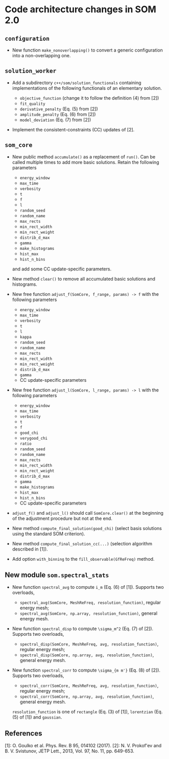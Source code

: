 Code architecture changes in SOM 2.0
====================================

``configuration``
-----------------

- New function ``make_nonoverlapping()`` to convert a generic configuration into
  a non-overlapping one.

``solution_worker``
-------------------

- Add a subdirectory ``c++/som/solution_functionals`` containing implementations
  of the following functionals of an elementary solution.

  * ``objective_function`` (change it to follow the definition (4) from [2])
  * ``fit_quality``
  * ``derivative_penalty`` (Eq. (5) from [2])
  * ``amplitude_penalty`` (Eq. (6) from [2])
  * ``model_deviation`` (Eq. (7) from [2])

- Implement the consistent-constraints (CC) updates of [2].

``som_core``
------------

- New public method ``accumulate()`` as a replacement of ``run()``. Can be called
  multiple times to add more basic solutions. Retain the following parameters

  * ``energy_window``
  * ``max_time``
  * ``verbosity``
  * ``t``
  * ``f``
  * ``l``
  * ``random_seed``
  * ``random_name``
  * ``max_rects``
  * ``min_rect_width``
  * ``min_rect_weight``
  * ``distrib_d_max``
  * ``gamma``
  * ``make_histograms``
  * ``hist_max``
  * ``hist_n_bins``

  and add some CC update-specific parameters.

- New method ``clear()`` to remove all accumulated basic solutions and histograms.

- New free function ``adjust_f(SomCore, f_range, params) -> f`` with the following
  parameters

  * ``energy_window``
  * ``max_time``
  * ``verbosity``
  * ``t``
  * ``l``
  * ``kappa``
  * ``random_seed``
  * ``random_name``
  * ``max_rects``
  * ``min_rect_width``
  * ``min_rect_weight``
  * ``distrib_d_max``
  * ``gamma``
  * CC update-specific parameters

- New free function ``adjust_l(SomCore, l_range, params) -> l`` with the following
  parameters

  * ``energy_window``
  * ``max_time``
  * ``verbosity``
  * ``t``
  * ``f``
  * ``good_chi``
  * ``verygood_chi``
  * ``ratio``
  * ``random_seed``
  * ``random_name``
  * ``max_rects``
  * ``min_rect_width``
  * ``min_rect_weight``
  * ``distrib_d_max``
  * ``gamma``
  * ``make_histograms``
  * ``hist_max``
  * ``hist_n_bins``
  * CC update-specific parameters

- ``adjust_f()`` and ``adjust_l()`` should call ``SomCore.clear()`` at the beginning
  of the adjustment procedure but not at the end.

- New method ``compute_final_solution(good_chi)`` (select basis solutions using the
  standard SOM criterion).

- New method ``compute_final_solution_cc(...)`` (selection algorithm described in [1]).

- Add option ``with_binning`` to the ``fill_observable(GfReFreq)`` method.

New module ``som.spectral_stats``
---------------------------------

- New function ``spectral_avg`` to compute ``i_m`` (Eq. (6) of [1]).
  Supports two overloads,

  * ``spectral_avg(SomCore, MeshReFreq, resolution_function)``, regular energy mesh;
  * ``spectral_avg(SomCore, np.array, resolution_function)``, general energy mesh.

- New function ``spectral_disp`` to compute ``\sigma_m^2`` (Eq. (7) of [2]).
  Supports two overloads,

  * ``spectral_disp(SomCore, MeshReFreq, avg, resolution_function)``, regular energy mesh;
  * ``spectral_disp(SomCore, np.array, avg, resolution_function)``, general energy mesh.

- New function ``spectral_corr`` to compute ``\sigma_{m m'}`` (Eq. (8) of [2]).
  Supports two overloads,

  * ``spectral_corr(SomCore, MeshReFreq, avg, resolution_function)``, regular energy mesh;
  * ``spectral_corr(SomCore, np.array, avg, resolution_function)``, general energy mesh.

  ``resolution_function`` is one of ``rectangle``  (Eq. (3) of [1]), ``lorentzian``
   (Eq. (5) of [1]) and ``gaussian``.

References
----------

[1]: O. Goulko et al. Phys. Rev. B 95, 014102 (2017).
[2]: N. V. Prokof'ev and B. V. Svistunov, JETP Lett., 2013, Vol. 97, No. 11, pp. 649-653.
